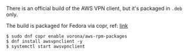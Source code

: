 There is an official build of the AWS VPN client, but it's packaged in `.deb` only.

The build is packaged for Fedora via copr, ref: [link](https://copr.fedorainfracloud.org/coprs/vorona/aws-rpm-packages/)



```shell
$ sudo dnf copr enable vorona/aws-rpm-packages
$ dnf install awsvpnclient -y
$ systemctl start awsvpnclient
```

